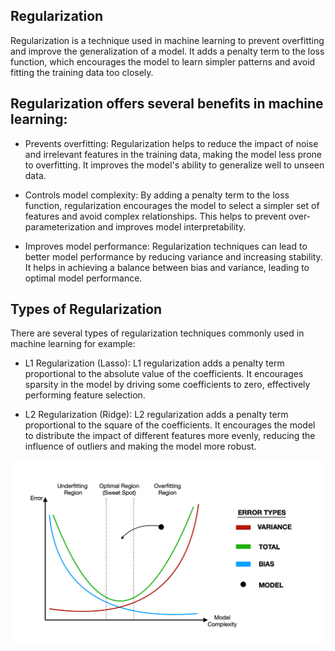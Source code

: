 ## Regularization

Regularization is a technique used in machine learning to prevent overfitting and improve the generalization of a model. It adds a penalty term to the loss function, which encourages the model to learn simpler patterns and avoid fitting the training data too closely.


## Regularization offers several benefits in machine learning:

- Prevents overfitting: Regularization helps to reduce the impact of noise and irrelevant features in the training data, making the model less prone to overfitting. It improves the model's ability to generalize well to unseen data.

- Controls model complexity: By adding a penalty term to the loss function, regularization encourages the model to select a simpler set of features and avoid complex relationships. This helps to prevent over-parameterization and improves model interpretability.

- Improves model performance: Regularization techniques can lead to better model performance by reducing variance and increasing stability. It helps in achieving a balance between bias and variance, leading to optimal model performance.

## Types of Regularization
There are several types of regularization techniques commonly used in machine learning for example:

- L1 Regularization (Lasso): L1 regularization adds a penalty term proportional to the absolute value of the coefficients. It encourages sparsity in the model by driving some coefficients to zero, effectively performing feature selection.

- L2 Regularization (Ridge): L2 regularization adds a penalty term proportional to the square of the coefficients. It encourages the model to distribute the impact of different features more evenly, reducing the influence of outliers and making the model more robust.

![Regularization](Regularization.png)
